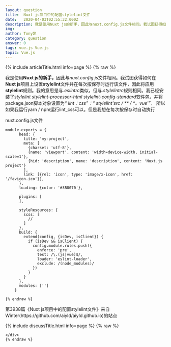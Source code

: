 ```yaml
---
layout: question
title:  Nuxt js项目中的配置stylelint文件
date:   2020-04-03T02:55:32.000Z
description: 我是使用Nuxt js的新手，因此与nuxt.config.js文件相同。我试图获得如何在Nuxt js项目上设置stylelint文件并在每次按保存时运...
img: 
author: Tony凯
category: question
answer: 0
tags: vue.js Vue.js
topic: Vue.js
---
```

<div class="article-root">
  <div class="article">
    {% include articleTitle.html info=page %}
    {% raw %}
    <div class="article-content"><p><font style="vertical-align: inherit;"><font style="vertical-align: inherit;">我是使用</font></font><strong><font style="vertical-align: inherit;"><font style="vertical-align: inherit;">Nuxt js的新手，</font></font></strong><font style="vertical-align: inherit;"><font style="vertical-align: inherit;">因此与</font></font><em><font style="vertical-align: inherit;"><font style="vertical-align: inherit;">nuxt.config.js</font></font></em><font style="vertical-align: inherit;"><font style="vertical-align: inherit;">文件</font><font style="vertical-align: inherit;">相同</font><font style="vertical-align: inherit;">。</font><font style="vertical-align: inherit;">我试图获得如何</font><font style="vertical-align: inherit;">在</font><strong><font style="vertical-align: inherit;">Nuxt js</font></strong><font style="vertical-align: inherit;">项目</font><font style="vertical-align: inherit;">上</font><font style="vertical-align: inherit;">设置</font></font><strong><font style="vertical-align: inherit;"><font style="vertical-align: inherit;">stylelint</font></font></strong><font style="vertical-align: inherit;"><font style="vertical-align: inherit;">文件</font><font style="vertical-align: inherit;">并在每次按保存时运行该</font><font style="vertical-align: inherit;">文件</font><font style="vertical-align: inherit;">，因此</font><font style="vertical-align: inherit;">将应用</font><strong><font style="vertical-align: inherit;">stylelint</font></strong><font style="vertical-align: inherit;">规则。</font><font style="vertical-align: inherit;">我的意思是与</font><em><font style="vertical-align: inherit;">.eslintrc</font></em><font style="vertical-align: inherit;">类似，</font><font style="vertical-align: inherit;">但与</font><em><font style="vertical-align: inherit;">.stylelintrc</font></em><font style="vertical-align: inherit;">规则相同。</font><font style="vertical-align: inherit;">我已经安装了</font><em><font style="vertical-align: inherit;">stylelint stylelint-processor-html stylelint-config-standard</font></em><font style="vertical-align: inherit;">软件包，并将package.json脚本对象设置为</font><em><font style="vertical-align: inherit;">“ lint：css”：“ stylelint'src / ** / *。vue'”，</font></em><font style="vertical-align: inherit;">   所以如果我运行yarn / npm运行lint_css可以。</font><font style="vertical-align: inherit;">但是我想在每次按保存时自动执行</font></font><strong><font style="vertical-align: inherit;"></font></strong><font style="vertical-align: inherit;"></font><strong><font style="vertical-align: inherit;"></font></strong><font style="vertical-align: inherit;"></font><em><font style="vertical-align: inherit;"></font></em><font style="vertical-align: inherit;"></font><em><font style="vertical-align: inherit;"></font></em><font style="vertical-align: inherit;"></font><em><font style="vertical-align: inherit;"></font></em><font style="vertical-align: inherit;"></font><em><font style="vertical-align: inherit;"></font></em><font style="vertical-align: inherit;"></font></p>

<p><font style="vertical-align: inherit;"><font style="vertical-align: inherit;">nuxt.config.js文件</font></font></p>

<pre><code>module.exports = {<font></font>
      head: {<font></font>
        title: 'my-project',<font></font>
        meta: [<font></font>
          {charset: 'utf-8'},<font></font>
          {name: 'viewport', content: 'width=device-width, initial-scale=1'},<font></font>
          {hid: 'description', name: 'description', content: 'Nuxt.js project'}<font></font>
        ],<font></font>
        link: [{rel: 'icon', type: 'image/x-icon', href: '/favicon.ico'}],<font></font>
      },<font></font>
      loading: {color: '#3B8070'},<font></font>
<font></font>
      plugins: [<font></font>
      ],<font></font>
<font></font>
      styleResources: {<font></font>
        scss: [<font></font>
          //<font></font>
        ]<font></font>
      },<font></font>
      build: {<font></font>
        extend(config, {isDev, isClient}) {<font></font>
          if (isDev &amp;&amp; isClient) {<font></font>
            config.module.rules.push({<font></font>
              enforce: 'pre',<font></font>
              test: /\.(js|vue)$/,<font></font>
              loader: 'eslint-loader',<font></font>
              exclude: /(node_modules)/<font></font>
            })<font></font>
          }<font></font>
        }<font></font>
      },<font></font>
      modules: ['']<font></font>
    }<font></font>
</code></pre></div>
    {% endraw %}
  </div>
  <p class="winter_mark">第3938篇《Nuxt js项目中的配置stylelint文件》来自Winter(https://github.com/aiyld/aiyld.github.io)的站点</p>
  <div class="discuss-wrapper">
    {% include discussTitle.html info=page %}
    {% raw %}
    <div class="discuss-list">
    
    </div>
    {% endraw %}
  </div>
<div>
